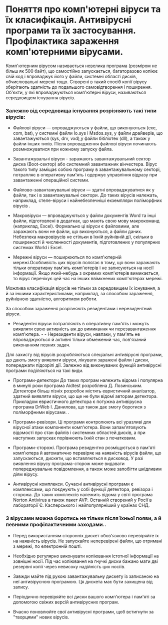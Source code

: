 # Поняття про комп'ютерні віруси та їх класифікація. Антивірусні програми та їх застосування. Профілактика зараження комп'ютерними вірусами.
Комп'ютерним вірусом називається невелика програма (розміром не більш як 500 байт), що самостійно запускається, багаторазово копіює свій код і впроваджує його у файли, системні області дисків, обчислювальні мережі тощо. Створені в такий спосіб копії вірусу зберігають здатність до подальшого самовідтворення і поширення. Об'єкти, у які впроваджуються комп'ютерні віруси, називаються середовищем існування вірусів. 
### Залежно від середовища існування розрізняють такі типи вірусів:

-  Файлові віруси — впроваджуються у файли, що виконуються (ехе, соm, bat), у системні файли Іо.sys і Мsdos.sys, у файли драйверів, що завантажуються (sys, drv, vxd),у файли бібліотек (dll), а також у файли інших типів. Після впровадження файлові віруси починають розмножуватися при кожному запуску файла.

-  Завантажувальні віруси - заражають завантажувальний сектор диска (Вооt-сектор) або системний завантажник вінчестера. Вірус такого типу заміщає собою програму в завантажувальному секторі, потрапляє в оперативну пам'ять і одержує управління відразу при завантаженні операційної системи.

-  Файлово-завантажувальні віруси — здатні впроваджуватися як у файли, так і в завантажувальні сектори. До таких вірусів належать, наприклад, стеле-віруси і найнебезпечніші екземпляри поліморфних вірусів .

-  Макровіруси — впроваджуються у файли документів Word та інші файли, підготовлені в додатках, що мають свою мову макрокоманд (наприклад, Ехсеl). Формально ці віруси є файловими, але заражають вони не файли, що виконуються, а файли даних. Небезпека макровірусів не стільки в їхній руйнівній дії, скільки в поширеності й численності документів, підготовлених у популярних системах World і Ехсеl.

-  Мережні віруси — поширюються по комп'ютерній мережі.Особливість цих вірусів полягає в тому, що вони заражають тільки оперативну пам'ять комп'ютерів і не записуються на носії інформації. Якщо який-небудь з окремих комп'ютерів вимикається, то вірус перечікує цей час на інших ввімкнених комп'ютерах мережі.

Можлива класифікація вірусів не тільки за середовищем їх існування, а й за іншими характеристиками, наприклад, за способом зараження, руйнівною здатністю, алгоритмом роботи.

За способом зараження розрізняють резидентами і нерезидентний віруси.
- Резидентні віруси потрапляють в оперативну пам'ять і можуть виявляти свою активність аж до вимикання чи перезавантаження комп'ютера. - - Нерезиденти віруси, навпаки, у пам'ять не впроваджуються й активні тільки обмежений час, пов'язаний виконанням певних задач.


Для захисту від вірусів розробляються спеціальні антивірусні програми, що дають змогу виявляти віруси, лікувати заражені файли і диски, попереджати підозрілі дії. Залежно від виконуваних функцій антивірусні програми поділяються на такі види.

- Програми-детектори До таких програм належить відома і популярна в минулі роки програма Aidtest розроблена Д. Лозинським. Детектори більш пізніх розробок містять евристичний аналізатор, здатний виявляти віруси, що ще не були відомі авторам детектора. Прикладом евристичного детектора є потужна антивірусна програма DrWeb І. Данилова, що також дає змогу боротися з поліморфними вірусами. .

- Програми-ревізори. Ці програми контролюють всі уразливi для вірусної атаки компоненти комп'ютера. Вони запам'ятовують відомості про стан файлів і системних областей дисків, а при наступних запусках порівнюють їхній стан з початковим.

- Програми-сторожі. Програма резидентно розміщується в пам'яті комп'ютера й автоматично перевіряє на наявність вірусів файли, що запускаються, дискети, що вставляються в дисковод. У разі виявлення вірусу програма-сторож може видавати попереджувальне повідомлення, а також може запобігти шкідливим діям вірусу.

- Антивірусні комплекси. Сучасні антивірусні програми є комплексами, що поєднують у собі функції детектора, ревізора і сторожа. До таких комплексів належить відома у світі програма Norton Antivirus а також пакет AVP. Останній створений у Росії в лабораторії Є. Касперського і найпопулярніший у країнах СНД.

### З вірусами можна боротись не тільки після їхньої появи, а й певними профілактичними заходами..

- Перед використанням сторонніх дискет обов'язково перевіряйте їх на наявність вірусів. Не запускайте неперевірені файли, що отримані з мережі, по електронній пошті.

- Необхідно регулярно виконувати копіювання істотної інформації на зовнішні носії. Під час копіювання на гнучкі диски бажано мати дві резервні копії через невисоку надійність цих носіїв.

- Завжди майте під рукою завантажувальну дискету із записаною на неї антивірусною програмою. Ця дискета має бути захищена від запису.

- Періодично перевіряйте всі диски вашого комп'ютера і пам'яті за допомогою свіжих версій антивірусних програм.

- Вчасно поновлюйте свої антивірусні програми, щоб встигнути за "творцями" нових вірусів.
